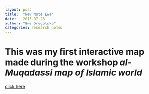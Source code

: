 ```yaml
---
layout: post
title:  "New Note Ewa"
date:   2016-07-26
author: "Ewa Drygalska"
categories: research notes
---
```


# This was my first interactive map made during the workshop _al-Muqadassi map of Islamic world_

[click here](http://bl.ocks.org/anonymous/raw/47d75c56fa59a8fa41cfcf0245175fb3/)



